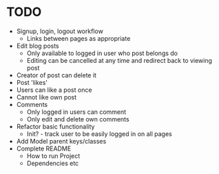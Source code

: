 # TODO
* Signup, login, logout workflow
  * Links between pages as appropriate
* Edit blog posts
  * Only available to logged in user who post belongs do
  * Editing can be cancelled at any time and redirect back to viewing post
* Creator of post can delete it
* Post 'likes'
 * Users can like a post once
 * Cannot like own post
* Comments
  * Only logged in users can comment
  * Only edit and delete own comments
* Refactor basic functionality
  * Init? - track user to be easily logged in on all pages
* Add Model parent keys/classes
* Complete README
  * How to run Project
  * Dependencies etc

